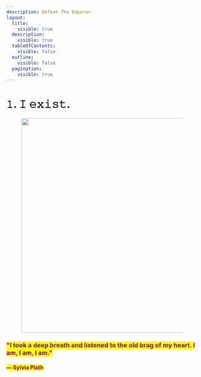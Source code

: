 ```yaml
---
description: Defeat The Emperor.
layout:
  title:
    visible: true
  description:
    visible: true
  tableOfContents:
    visible: false
  outline:
    visible: false
  pagination:
    visible: true
---
```


# 𝟷. 𝙸 𝚎𝚡𝚒𝚜𝚝.

<figure><img src="../../../../../../.gitbook/assets/pexels-btgl-♡-10926597.jpg" alt="" width="563"><figcaption></figcaption></figure>

### <mark style="color:purple;">"I took a deep breath and listened to the old brag of my heart. I am, I am, I am."</mark>

#### <mark style="color:purple;">― Sylvia Plath</mark>
